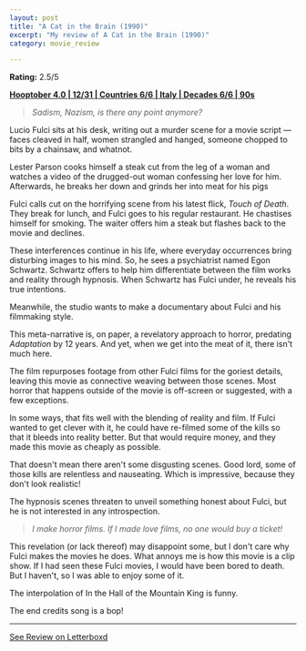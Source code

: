 ```yaml
---
layout: post
title: "A Cat in the Brain (1990)"
excerpt: "My review of A Cat in the Brain (1990)"
category: movie_review

---
```


**Rating:** 2.5/5

<b><a href="https://boxd.it/pRNg0/detail" rel="nofollow">Hooptober 4.0 | 12/31 | Countries 6/6 | Italy | Decades 6/6 | 90s</a></b>

<blockquote><i>Sadism, Nazism, is there any point anymore?</i></blockquote>Lucio Fulci sits at his desk, writing out a murder scene for a movie script — faces cleaved in half, women strangled and hanged, someone chopped to bits by a chainsaw, and whatnot.

Lester Parson cooks himself a steak cut from the leg of a woman and watches a video of the drugged-out woman confessing her love for him. Afterwards, he breaks her down and grinds her into meat for his pigs

Fulci calls cut on the horrifying scene from his latest flick, <i>Touch of Death</i>. They break for lunch, and Fulci goes to his regular restaurant. He chastises himself for smoking. The waiter offers him a steak but flashes back to the movie and declines.

These interferences continue in his life, where everyday occurrences bring disturbing images to his mind. So, he sees a psychiatrist named Egon Schwartz. Schwartz offers to help him differentiate between the film works and reality through hypnosis. When Schwartz has Fulci under, he reveals his true intentions.

Meanwhile, the studio wants to make a documentary about Fulci and his filmmaking style.

This meta-narrative is, on paper, a revelatory approach to horror, predating <i>Adaptation</i> by 12 years. And yet, when we get into the meat of it, there isn't much here.

The film repurposes footage from other Fulci films for the goriest details, leaving this movie as connective weaving between those scenes. Most horror that happens outside of the movie is off-screen or suggested, with a few exceptions.

In some ways, that fits well with the blending of reality and film. If Fulci wanted to get clever with it, he could have re-filmed some of the kills so that it bleeds into reality better. But that would require money, and they made this movie as cheaply as possible.

That doesn't mean there aren't some disgusting scenes. Good lord, some of those kills are relentless and nauseating. Which is impressive, because they don't look realistic!

The hypnosis scenes threaten to unveil something honest about Fulci, but he is not interested in any introspection.

<blockquote><i>I make horror films. If I made love films, no one would buy a ticket!</i></blockquote>This revelation (or lack thereof) may disappoint some, but I don't care why Fulci makes the movies he does. What annoys me is how this movie is a clip show. If I had seen these Fulci movies, I would have been bored to death. But I haven't, so I was able to enjoy some of it.

The interpolation of In the Hall of the Mountain King is funny.

The end credits song is a bop!

<hr>

[See Review on Letterboxd](https://boxd.it/6sDvHX)
